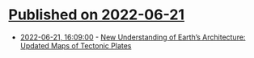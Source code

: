 # [Published on 2022-06-21](index.md)

* [2022-06-21, 16:09:00](https://soylentnews.org/article.pl?sid=22/06/21/000213&from=rss) - [New Understanding of Earth’s Architecture: Updated Maps of Tectonic Plates](https://soylentnews.org/article.pl?sid=22/06/21/000213&from=rss)
